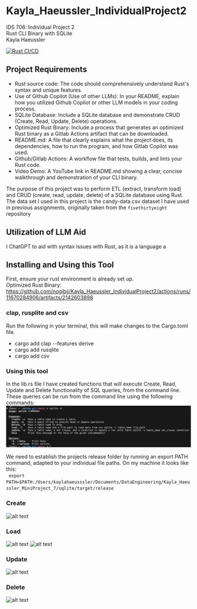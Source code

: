 # Kayla_Haeussler_IndividualProject2

IDS 706: Individual Project 2  
Rust CLI Binary with SQLite  
Kayla Haeussler  

[![Rust CI/CD](https://github.com/nogibjj/Kayla_Haeussler_IndividualProject2/actions/workflows/CI.yml/badge.svg)](https://github.com/nogibjj/Kayla_Haeussler_IndividualProject2/actions/workflows/CI.yml)  

## Project Requirements
* Rust source code: The code should comprehensively understand Rust's syntax and unique features.
* Use of Github Copilot (Use of other LLMs): In your README, explain how you utilized Github Copilot or other LLM models in your coding process.
* SQLite Database: Include a SQLite database and demonstrate CRUD (Create, Read, Update, Delete) operations.
* Optimized Rust Binary: Include a process that generates an optimized Rust binary as a Gitlab Actions artifact that can be downloaded.
* README.md: A file that clearly explains what the project does, its dependencies, how to run the program, and how Gitlab Copilot was used.
* Github/Gitlab Actions: A workflow file that tests, builds, and lints your Rust code.
* Video Demo: A YouTube link in README.md showing a clear, concise walkthrough and demonstration of your CLI binary.


The purpose of this project was to perform ETL (extract, transform load) and CRUD (create, read, update, delete) of a SQLite database using Rust. The data set I used in this project is the candy-data.csv dataset I have used in previous assignments, originally taken from the ```fivethirtyeight``` repository 

## Utilization of LLM Aid
I ChatGPT to aid with syntax issues with Rust, as it is a language a

## Installing and Using this Tool
First, ensure your rust environment is already set up.   
Optimized Rust Binary: https://github.com/nogibjj/Kayla_Haeussler_IndividualProject2/actions/runs/11670284906/artifacts/2142603898  

### clap, rusplite and csv
Run the following in your terminal, this will make changes to the Cargo.toml file. 
* cargo add clap --features derive
* cargo add rusqlite
* cargo add csv

### Using this tool
In the lib.rs file I have created functions that will execute Create, Read, Update and Delete functionality of SQL queries, from the command line. These queries can be run from the command line using the following commands: 
![alt text](readme_photos/sqlite-h.png)

We need to establish the projects release folder by running an export PATH command, adapted to your individual file paths. On my machine it looks like this:  
``` export PATH=$PATH:/Users/kaylahaeusssler/Documents/DataEngineering/Kayla_Haeussler_MiniProject_7/sqlite/target/release```
### Create
![alt text](readme_photos/sqlite-c.png)
### Load
![alt text](readme_photos/sqlite-lp1.png)
![alt text](readme_photos/sqlite-lp2.png)
### Update
![alt text](readme_photos/sqlite-u.png)
### Delete
![alt text](readme_photos/sqlite-d.png)